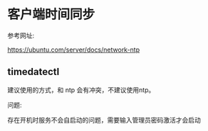 # 客户端时间同步

参考网址:

https://ubuntu.com/server/docs/network-ntp

## timedatectl

建议使用的方式，和 ntp 会有冲突，不建议使用ntp。

问题:

存在开机时服务不会自启动的问题，需要输入管理员密码激活才会启动